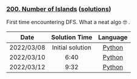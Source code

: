 ### [200. Number of Islands](https://leetcode.com/problems/number-of-islands/) ([solutions](https://github.com/pete-debiase/Comprog/blob/main/Solutions/200.%20Number%20of%20Islands/))
First time encountering DFS. What a neat algo 🤓 .

|    Date    |  Solution Time   |                                                              Language                                                              |
|:----------:|:----------------:|:----------------------------------------------------------------------------------------------------------------------------------:|
| 2022/03/08 | Initial solution |      [Python](https://github.com/pete-debiase/Comprog/blob/main/Solutions/200.%20Number%20of%20Islands/number_of_islands.py)       |
| 2022/03/10 |       6:40       | [Python](https://github.com/pete-debiase/Comprog/blob/main/Solutions/200.%20Number%20of%20Islands/number_of_islands_2022-03-10.py) |
| 2022/03/12 |       9:32       | [Python](https://github.com/pete-debiase/Comprog/blob/main/Solutions/200.%20Number%20of%20Islands/number_of_islands_2022-03-12.py) |
